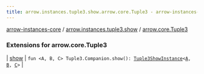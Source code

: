 ```yaml
---
title: arrow.instances.tuple3.show.arrow.core.Tuple3 - arrow-instances-core
---
```


[arrow-instances-core](../../index.html) / [arrow.instances.tuple3.show](../index.html) / [arrow.core.Tuple3](./index.html)

### Extensions for arrow.core.Tuple3

| [show](show.html) | `fun <A, B, C> Tuple3.Companion.show(): `[`Tuple3ShowInstance`](../../arrow.instances/-tuple3-show-instance/index.html)`<`[`A`](show.html#A)`, `[`B`](show.html#B)`, `[`C`](show.html#C)`>` |

